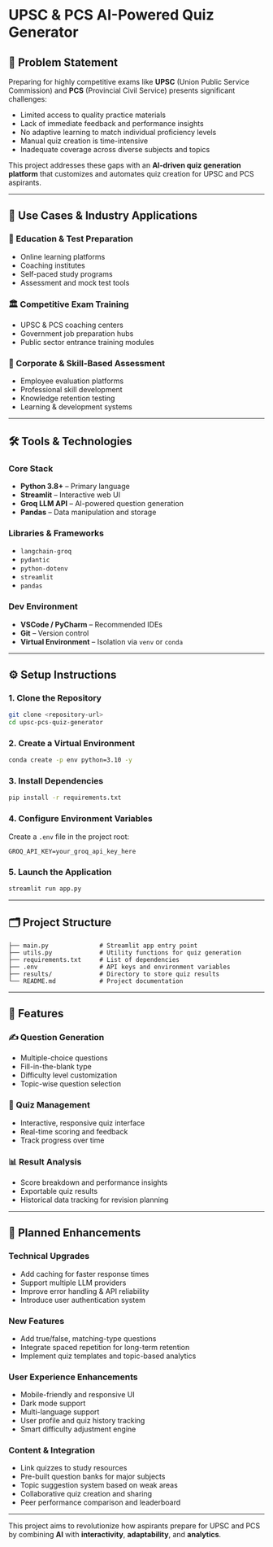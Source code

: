 # **UPSC & PCS AI-Powered Quiz Generator**

## 🚩 Problem Statement

Preparing for highly competitive exams like **UPSC** (Union Public Service Commission) and **PCS** (Provincial Civil Service) presents significant challenges:

* Limited access to quality practice materials
* Lack of immediate feedback and performance insights
* No adaptive learning to match individual proficiency levels
* Manual quiz creation is time-intensive
* Inadequate coverage across diverse subjects and topics

This project addresses these gaps with an **AI-driven quiz generation platform** that customizes and automates quiz creation for UPSC and PCS aspirants.

---

## 🎯 Use Cases & Industry Applications

### 🏫 Education & Test Preparation

* Online learning platforms
* Coaching institutes
* Self-paced study programs
* Assessment and mock test tools

### 🏛 Competitive Exam Training

* UPSC & PCS coaching centers
* Government job preparation hubs
* Public sector entrance training modules

### 🏢 Corporate & Skill-Based Assessment

* Employee evaluation platforms
* Professional skill development
* Knowledge retention testing
* Learning & development systems

---

## 🛠️ Tools & Technologies

### Core Stack

* **Python 3.8+** – Primary language
* **Streamlit** – Interactive web UI
* **Groq LLM API** – AI-powered question generation
* **Pandas** – Data manipulation and storage

### Libraries & Frameworks

* `langchain-groq`
* `pydantic`
* `python-dotenv`
* `streamlit`
* `pandas`

### Dev Environment

* **VSCode / PyCharm** – Recommended IDEs
* **Git** – Version control
* **Virtual Environment** – Isolation via `venv` or `conda`

---

## ⚙️ Setup Instructions

### 1. Clone the Repository

```bash
git clone <repository-url>
cd upsc-pcs-quiz-generator
```

### 2. Create a Virtual Environment

```bash
conda create -p env python=3.10 -y
```

### 3. Install Dependencies

```bash
pip install -r requirements.txt
```

### 4. Configure Environment Variables

Create a `.env` file in the project root:

```
GROQ_API_KEY=your_groq_api_key_here
```

### 5. Launch the Application

```bash
streamlit run app.py
```

---

## 🗂 Project Structure

```
├── main.py              # Streamlit app entry point
├── utils.py             # Utility functions for quiz generation
├── requirements.txt     # List of dependencies
├── .env                 # API keys and environment variables
├── results/             # Directory to store quiz results
└── README.md            # Project documentation
```

---

## 🚀 Features

### ✍️ Question Generation

* Multiple-choice questions
* Fill-in-the-blank type
* Difficulty level customization
* Topic-wise question selection

### 🧪 Quiz Management

* Interactive, responsive quiz interface
* Real-time scoring and feedback
* Track progress over time

### 📊 Result Analysis

* Score breakdown and performance insights
* Exportable quiz results
* Historical data tracking for revision planning

---

## 🔮 Planned Enhancements

### Technical Upgrades

* Add caching for faster response times
* Support multiple LLM providers
* Improve error handling & API reliability
* Introduce user authentication system

### New Features

* Add true/false, matching-type questions
* Integrate spaced repetition for long-term retention
* Implement quiz templates and topic-based analytics

### User Experience Enhancements

* Mobile-friendly and responsive UI
* Dark mode support
* Multi-language support
* User profile and quiz history tracking
* Smart difficulty adjustment engine

### Content & Integration

* Link quizzes to study resources
* Pre-built question banks for major subjects
* Topic suggestion system based on weak areas
* Collaborative quiz creation and sharing
* Peer performance comparison and leaderboard

---

This project aims to revolutionize how aspirants prepare for UPSC and PCS by combining **AI** with **interactivity**, **adaptability**, and **analytics**.


